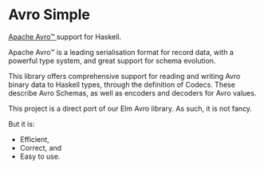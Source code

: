 # Avro Simple

[Apache Avro™ ](https://avro.apache.org/) support for Haskell.

Apache Avro™ is a leading serialisation format for record data,
with a powerful type system, and great support for schema evolution.

This library offers comprehensive support for reading and writing
Avro binary data to Haskell types, through the definition of
Codecs. These describe Avro Schemas, as well
as encoders and decoders for Avro values.

This project is a direct port of our Elm Avro library. As such, it
is not fancy.

But it is:

- Efficient,
- Correct, and
- Easy to use.
